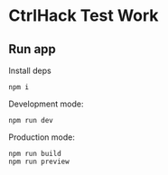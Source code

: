 # CtrlHack Test Work

## Run app

Install deps

```
npm i
```

Development mode:

```
npm run dev
```

Production mode:

```
npm run build
npm run preview
```
